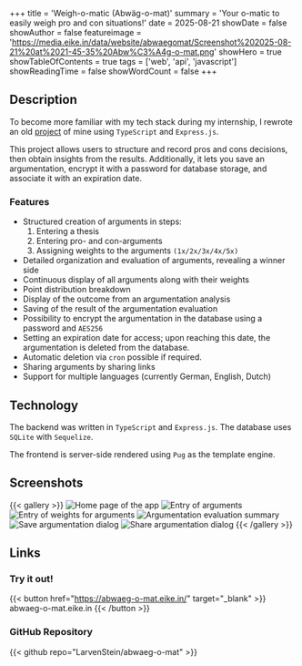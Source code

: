 +++
title = 'Weigh-o-matic (Abwäg-o-mat)'
summary = 'Your o-matic to easily weigh pro and con situations!'
date = 2025-08-21
showDate = false
showAuthor = false
featureimage = 'https://media.eike.in/data/website/abwaegomat/Screenshot%202025-08-21%20at%2021-45-35%20Abw%C3%A4g-o-mat.png'
showHero = true
showTableOfContents = true
tags = ['web', 'api', 'javascript']
showReadingTime = false
showWordCount = false
+++
## Description

To become more familiar with my tech stack during my internship, I rewrote an old [project](https://github.com/LarvenStein/abwaeg-o-mat/tree/legacy) of mine using `TypeScript` and `Express.js`.

This project allows users to structure and record pros and cons decisions, then obtain insights from the results. Additionally, it lets you save an argumentation, encrypt it with a password for database storage, and associate it with an expiration date.

### Features

* Structured creation of arguments in steps:
    1. Entering a thesis
    2. Entering pro- and con-arguments
    3. Assigning weights to the arguments `(1x/2x/3x/4x/5x)`
* Detailed organization and evaluation of arguments, revealing a winner side
* Continuous display of all arguments along with their weights
* Point distribution breakdown
* Display of the outcome from an argumentation analysis
* Saving of the result of the argumentation evaluation
* Possibility to encrypt the argumentation in the database using a password and `AES256`
* Setting an expiration date for access; upon reaching this date, the argumentation is deleted from the database.
* Automatic deletion via `cron` possible if required.
* Sharing arguments by sharing links
* Support for multiple languages (currently German, English, Dutch)

## Technology

The backend was written in `TypeScript` and `Express.js`. The database uses `SQLite` with `Sequelize`.

The frontend is server-side rendered using `Pug` as the template engine.

## Screenshots

{{< gallery >}}
<img src="https://media.eike.in/data/website/abwaegomat/en/Screenshot%202025-08-24%20at%2019-23-47%20Weigh-o-matic.png" class="grid-w50" alt="Home page of the app" />
<img src="https://media.eike.in/data/website/abwaegomat/en/Screenshot%202025-08-24%20at%2019-24-22%20Weigh-o-matic.png" class="grid-w50" alt="Entry of arguments" />
<img src="https://media.eike.in/data/website/abwaegomat/en/Screenshot%202025-08-24%20at%2019-24-32%20Weigh-o-matic.png" class="grid-w50" alt="Entry of weights for arguments" />
<img src="https://media.eike.in/data/website/abwaegomat/en/Screenshot%202025-08-24%20at%2019-24-39%20Weigh-o-matic.png" class="grid-w50" alt="Argumentation evaluation summary" />
<img src="https://media.eike.in/data/website/abwaegomat/en/Screenshot%202025-08-24%20at%2019-24-47%20Weigh-o-matic.png" class="grid-w50" alt="Save argumentation dialog" />
<img src="https://media.eike.in/data/website/abwaegomat/en/Screenshot%202025-08-24%20at%2019-24-55%20Weigh-o-matic.png" class="grid-w50" alt="Share argumentation dialog" />
{{< /gallery >}}

## Links

### Try it out!
{{< button href="https://abwaeg-o-mat.eike.in/" target="_blank" >}}
abwaeg-o-mat.eike.in
{{< /button >}}

### GitHub Repository
{{< github repo="LarvenStein/abwaeg-o-mat" >}}